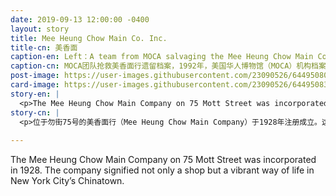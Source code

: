 ```yaml
---
date: 2019-09-13 12:00:00 -0400
layout: story
title: Mee Heung Chow Main Co. Inc.
title-cn: 美香面
caption-en: Left：A team from MOCA salvaging the Mee Heung Chow Main Co., 1992, Museum of Chinese in America (MOCA) Insitutional<br>Archives; Right：Sign of the Mee Heung Chow Main Co., Museum of Chinese in America (MOCA) Collection
caption-cn: MOCA团队抢救美香面行遗留档案，1992年，美国华人博物馆（MOCA）机构档案；右：美香面行招牌，美国华人博<br>物馆（MOCA）馆藏
post-image: https://user-images.githubusercontent.com/23090526/64495080-3b4ce080-d263-11e9-97f8-b776de38bed2.jpg
card-image: https://user-images.githubusercontent.com/23090526/64495083-3be57700-d263-11e9-9e95-d9f20912d5be.jpg
story-en: |
  <p>The Mee Heung Chow Main Company on 75 Mott Street was incorporated in 1928. The company signified not only a shop but a vibrant way of life in New York City’s Chinatown. The noodle manufacturing shop had a multi-architectural-style interior, including classical Acanthus leaf motifs and Ming and Han dynasty wood-carvings.In her book “Chinatown: A Portrait of a Closed Society,” Gwen Kinkead writes about observing four elders playing mahjongin the shop while wedging their pieces between boxes of noodles. In 1992 after the shop closed MOCA salvaged the front sign as well as noodle bags, stationery, and more. Such artifacts preserve an architecture and a way of life more and more under threat by development in Chinatown.</p>
story-cn: |
  <p>位于勿街75号的美香面行（Mee Heung Chow Main Company）于1928年注册成立。这家公司不仅标志着一家商店，还标志着纽约唐人街生机勃勃的生活方式。这家制面行内部融合了多种建筑风格，包括经典的阿坎瑟斯叶形（Acanthus leaf）图案和明代和汉代的木雕。Gwen Kinkead在她的《唐人街：一个封闭社会的写照》（Chinatown: A Portrait of a Closed Society）一书中写道，她观察到四位老人在店里打麻将，同时把自己的麻将牌夹在面条盒子之间。1992年，商店关门后，MOCA抢救了商店门前的招牌，还有面条袋、办公用品等等。这些文物保存了唐人街的建筑结构和生活方式，而随着唐人街的发展，这些建筑结构和生活方式越来越受到往日不再的威胁。</p>
  
---
```

The Mee Heung Chow Main Company on 75 Mott Street was incorporated in 1928. The company signified not only a shop but a vibrant way of life in New York City’s Chinatown.

